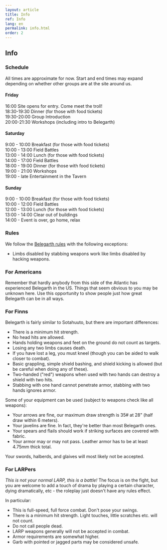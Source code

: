 ```yaml
---
layout: article
title: Info
ref: Info
lang: en
permalink: info.html
order: 2
---
```


## Info

### Schedule

All times are approximate for now. Start and end times may expand depending on whether other groups are at the site around us.

#### Friday

16:00 Site opens for entry. Come meet the troll!  
18:30-19:30 Dinner (for those with food tickets)  
19:30-20:00 Group Introduction  
20:00-21:30 Workshops (including intro to Belegarth)  

#### Saturday

9:00 - 10:00 Breakfast (for those with food tickets)  
10:00 - 13:00 Field Battles  
13:00 - 14:00 Lunch (for those with food tickets)  
14:00 - 17:00 Field Battles  
18:00 - 19:00 Dinner (for those with food tickets)  
19:00 - 21:00 Workshops  
19:00 - late Entertainment in the Tavern  

#### Sunday

9:00 - 10:00 Breakfast (for those with food tickets)  
10:00 - 12:00 Field Battles  
12:00 - 13:00 Lunch (for those with food tickets)  
13:00 - 14:00 Clear out of buildings  
14:00 - Event is over, go home, relax  

### Rules

We follow the [Belegarth rules](http://www.belegarth.com/getting-started/rules/) with the following exceptions:

* Limbs disabled by stabbing weapons work like limbs disabled by hacking weapons. 

### For Americans 

Remember that hardly anybody from this side of the Atlantic has experienced Belegarth in the US.
Things that seem obvious to you may be unknown here.
Use this opportunity to show people just how great Belegarth can be in all ways.

### For Finns

Belegarth is fairly similar to Sotahuuto, but there are important differences:

* There is a minimum hit strength.
* No head hits are allowed.
* Hands holding weapons and feet on the ground do not count as targets.
* Losing any two limbs causes death.
* If you have lost a leg, you must kneel (though you can be aided to walk closer to combat).
* Basic grappling, simple shield bashing, and shield kicking is allowed (but be careful when doing any of these).
* Two-handed ("red") weapons when used with two hands can destroy a shield with two hits.
* Stabbing with one hand cannot penetrate armor, stabbing with two hands ignores armor.

Some of your equipment can be used (subject to weapons check like all weapons):

* Your arrows are fine, our maximum draw strength is 35# at 28" (half draw within 6 meters).
* Your javelins are fine. In fact, they're better than most Belegarth ones.
* Your spears and flails should work if striking surfaces are covered with fabric.
* Your armor may or may not pass. Leather armor has to be at least 4.75mm thick total.

Your swords, halberds, and glaives will most likely not be accepted.

### For LARPers

*This is not your normal LARP, this is a battle!* The focus is on the fight, but you are welcome to add a touch of drama by playing a certain character, dying dramatically, etc - the roleplay just doesn't have any rules effect.

In particular:

* This is full-speed, full force combat. Don't pose your swings.
* There is a minimum hit strength. Light touches, little scratches etc. will not count.
* Do not call people dead.
* LARP weapons generally will not be accepted in combat.
* Armor requirements are somewhat higher.
* Garb with pointed or jagged parts may be considered unsafe.

